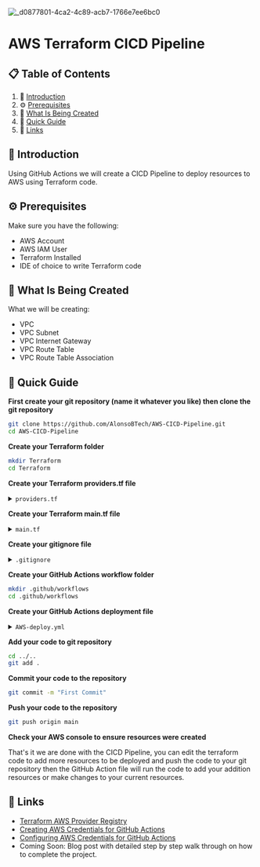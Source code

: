 ![_d0877801-4ca2-4c89-acb7-1766e7ee6bc0](https://github.com/AlonsoBTech/AWS-CICD-Pipeline/assets/160416175/d49d4dea-e40f-4f38-a8e1-c894a1e9a609)

# AWS Terraform CICD Pipeline

## 📋 <a name="table">Table of Contents</a>

1. 🤖 [Introduction](#introduction)
2. ⚙️ [Prerequisites](#prerequisites)
3. 🔋 [What Is Being Created](#what-is-being-created)
4. 🤸 [Quick Guide](#quick-guide)
5. 🔗 [Links](#links)

## <a name="introduction">🤖 Introduction</a>

Using GitHub Actions we will create a CICD Pipeline to deploy resources to AWS using Terraform code.

## <a name="prerequisites">⚙️ Prerequisites</a>

Make sure you have the following:

- AWS Account
- AWS IAM User
- Terraform Installed
- IDE of choice to write Terraform code

## <a name="what-is-being-created">🔋 What Is Being Created</a>

What we will be creating:

- VPC
- VPC Subnet
- VPC Internet Gateway
- VPC Route Table
- VPC Route Table Association

## <a name="quick-guide">🤸 Quick Guide</a>

**First create your git repository (name it whatever you like) then clone the git repository**

```bash
git clone https://github.com/AlonsoBTech/AWS-CICD-Pipeline.git
cd AWS-CICD-Pipeline
```

**Create your Terraform folder**
```bash
mkdir Terraform
cd Terraform
```

**Create your Terraform providers.tf file**

</details>

<details>
<summary><code>providers.tf</code></summary>

```bash
terraform {
  required_providers {
    aws = {
      source  = "hashicorp/aws"
      version = "~> 5.41.0"
    }
  }
}

provider "aws" {
  region  = "ca-central-1"
}
```
</details>

**Create your Terraform main.tf file**

</details>

<details>
<summary><code>main.tf</code></summary>

```bash
### Creating VPC
resource "aws_vpc" "GitHub_test" {
  cidr_block           = "10.0.0.0/16"
  enable_dns_hostnames = true
  enable_dns_support   = true

  tags = {
    Name = "Git_VPC"
  }
}

### Creating VPC Subnet
resource "aws_subnet" "Git_Public_Subnet_1" {
  vpc_id                  = aws_vpc.GitHub_test.id
  cidr_block              = "10.0.1.0/24"
  map_public_ip_on_launch = true
  availability_zone       = "ca-central-1a"

  tags = {
    Name = "Git_Public"
  }
}


### Creating VPC Internet Gateway
resource "aws_internet_gateway" "Git_IGW" {
  vpc_id = aws_vpc.GitHub_test.id

  tags = {
    Name = "Git_IGW"
  }
}

### Creating VPC Route Table
resource "aws_route_table" "Git_Public_Route" {
  vpc_id = aws_vpc.GitHub_test.id

  route {
        cidr_block = "0.0.0.0/0"
        gateway_id = aws_internet_gateway.Git_IGW.id
  }

  tags = {
    Name = "Git_Pub_RT"
  }
}

### Creating VPC Route Table Association
resource "aws_route_table_association" "Git_pub_asso1" {
  subnet_id      = aws_subnet.Git_Public_Subnet_1.id
  route_table_id = aws_route_table.Git_Public_Route.id
}
```

</details>

**Create your gitignore file**

</details>

<details>
<summary><code>.gitignore</code></summary>

```bash
.terraform
.terraform.lock.hcl
terraform.tfstate
terraform.tfstate.backup
```

</details>

**Create your GitHub Actions workflow folder**

```bash
mkdir .github/workflows
cd .github/workflows
```
</details>

**Create your GitHub Actions deployment file**

</details>

<details>
<summary><code>AWS-deploy.yml</code></summary>

```bash
name: AWS Terraform Deployment
on:
  push:
    branches:
      - main
env:
  AWS_REGION: "ca-central-1"
permissions:
      id-token: write
      contents: read

jobs:
  terraform:
    runs-on: ubuntu-latest
    steps:
      - name: Checkout code
        uses: actions/checkout@v2
      - name: Configure AWS Credentials
        uses: aws-actions/configure-aws-credentials@v1
        with:
           role-to-assume: arn:aws:iam::851725262343:role/github-oidc-role
           role-session-name: github-oidc-role
           aws-region: ${{ env.AWS_REGION }}
      - name: Set up Terraform
        uses: hashicorp/setup-terraform@v2
      - name: Terraform init
        run: terraform init
        working-directory: ./Terraform
      - name: Terraform validate
        run: terraform validate
        working-directory: ./Terraform
      - name: Terraform Plan
        run: terraform plan
        working-directory: ./Terraform
      - name: Terraform Destroy
        run: terraform apply -auto-approve
        working-directory: ./Terraform
```

</details>

**Add your code to git repository**

```bash
cd ../..
git add .
```

**Commit your code to the repository**

```bash
git commit -m "First Commit"
```

**Push your code to the repository**

```bash
git push origin main
```

**Check your AWS console to ensure resources were created**

That's it we are done with the CICD Pipeline, you can edit the terraform code to add more resources
to be deployed and push the code to your git repository then the GitHub Action file will run the 
code to add your addition resources or make changes to your current resources.

## <a name="links">🔗 Links</a>

- [Terraform AWS Provider Registry](https://registry.terraform.io/providers/hashicorp/aws/latest/docs)
- [Creating AWS Credentials for GitHub Actions](https://docs.aws.amazon.com/IAM/latest/UserGuide/id_roles_providers_create_oidc.html)
- [Configuring AWS Credentials for GitHub Actions](https://docs.github.com/en/actions/deployment/security-hardening-your-deployments/configuring-openid-connect-in-amazon-web-services)
- Coming Soon: Blog post with detailed step by step walk through on how to complete the project.


